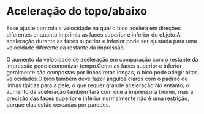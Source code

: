 Aceleração do topo/abaixo
====
Esse ajuste controla a velocidade na qual o bico acelera em direções diferentes enquanto imprimia as faces superior e inferior do objeto.A aceleração durante as faces superior e inferior pode ser ajustada para uma velocidade diferente da restante da impressão.

O aumento da velocidade de aceleração em comparação com o restante da impressão pode economizar tempo.Como as faces superior e inferior geralmente são compostas por linhas retas longas, o bico pode atingir altas velocidades.O bico também deve fazer ângulos claros com o padrão de linhas típicas para a pele, o que requer grande aceleração.No entanto, o aumento da aceleração também fará com que a impressora tremer, mas a precisão das faces superior e inferior normalmente não é uma restrição, porque elas estão cercadas por paredes.